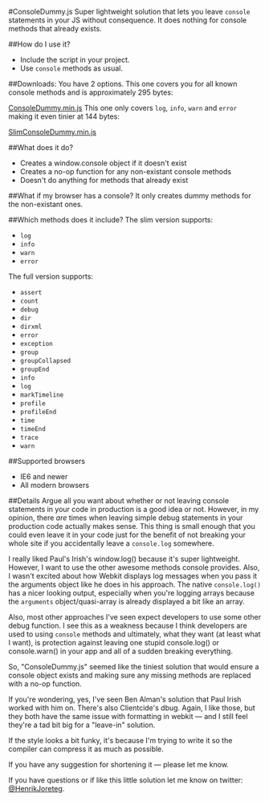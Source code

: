 #ConsoleDummy.js
Super lightweight solution that lets you leave `console` statements in your JS without consequence. It does nothing for console methods that already exists.

##How do I use it?
- Include the script in your project. 
- Use `console` methods as usual.

##Downloads:
You have 2 options. This one covers you for all known console methods and is approximately 295 bytes:

[ConsoleDummy.min.js](https://github.com/andyet/ConsoleDummy.js/raw/master/ConsoleDummy.min.js)
This one only covers `log`, `info`, `warn` and `error` making it even tinier at 144 bytes:

[SlimConsoleDummy.min.js](https://github.com/andyet/ConsoleDummy.js/raw/master/SlimConsoleDummy.min.js)

##What does it do?
- Creates a window.console object if it doesn't exist
- Creates a no-op function for any non-existant console methods
- Doesn't do anything for methods that already exist

##What if my browser has a console?
It only creates dummy methods for the non-existant ones.

##Which methods does it include?
The slim version supports: 

- `log`
- `info`
- `warn`
- `error`

The full version supports: 

- `assert`
- `count`
- `debug`
- `dir`
- `dirxml`
- `error`
- `exception`
- `group`
- `groupCollapsed`
- `groupEnd`
- `info`
- `log`
- `markTimeline`
- `profile`
- `profileEnd`
- `time`
- `timeEnd`
- `trace`
- `warn`

##Supported browsers
- IE6 and newer
- All modern browsers

##Details
Argue all you want about whether or not leaving console statements in your code in production is a good idea or not. However, in my opinion, there *are* times when leaving simple debug statements in your production code actually makes sense. This thing is small enough that you could even leave it in your code just for the benefit of not breaking your whole site if you accidentally leave a `console.log` somewhere.

I really liked Paul's Irish's window.log() because it's super lightweight. However, I want to use the other awesome methods console provides. Also, I wasn't excited about how Webkit displays log messages when you pass it the arguments object like he does in his approach. The native `console.log()` has a nicer looking output, especially when you're logging arrays because the `arguments` object/quasi-array is already displayed a bit like an array.

Also, most other approaches I've seen expect developers to use some other debug function. I see this as a weakness because I think developers are used to using `console` methods and ultimately, what they want (at least what I want), is protection against leaving one stupid console.log() or console.warn() in your app and all of a sudden breaking everything.

So, "ConsoleDummy.js" seemed like the tiniest solution that would ensure a console object exists and making sure any missing methods are replaced with a no-op function.

If you're wondering, yes, I've seen Ben Alman's solution that Paul Irish worked with him on. There's also Clientcide's dbug. Again, I like those, but they both have the same issue with formatting in webkit — and I still feel they're a tad bit big for a "leave-in" solution.

If the style looks a bit funky, it's because I'm trying to write it so the compiler can compress it as much as possible.

If you have any suggestion for shortening it — please let me know. 

If you have questions or if like this little solution let me know on twitter: [@HenrikJoreteg](http://twitter.com/HenrikJoreteg).